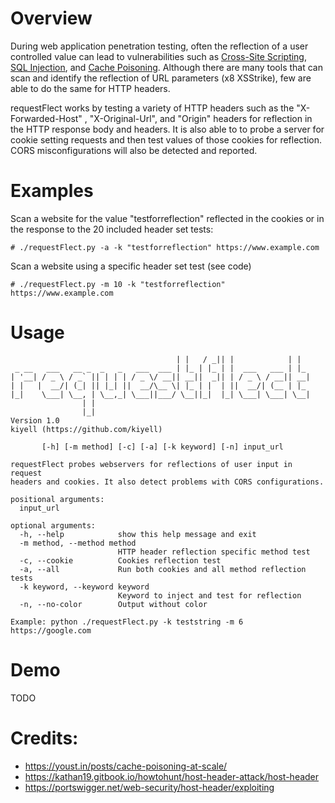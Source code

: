 # Overview

During web application penetration testing, often the reflection of a user controlled value can lead to vulnerabilities such as [Cross-Site Scripting](https://portswigger.net/web-security/cross-site-scripting), [SQL Injection](https://portswigger.net/web-security/sql-injection), and [Cache Poisoning](https://portswigger.net/web-security/web-cache-poisoning). Although there are many tools that can scan and identify the reflection of URL parameters (x8 XSStrike), few are able to do the same for HTTP headers.

requestFlect works by testing a variety of HTTP headers such as the "X-Forwarded-Host" , "X-Original-Url", and "Origin" headers for reflection in the HTTP response body and headers. It is also able to to probe a server for cookie setting requests and then test values of those cookies for reflection. CORS misconfigurations will also be detected and reported.

# Examples

Scan a website for the value "testforreflection" reflected in the cookies or in the response to the 20 included header set tests:

`# ./requestFlect.py -a -k "testforreflection" https://www.example.com`

Scan a website using a specific header set test (see code)

`# ./requestFlect.py -m 10 -k "testforreflection" https://www.example.com`

# Usage
```
                                     | |   / _|| |            | |
 _ __   ___   __ _  _   _   ___  ___ | |_ | |_ | |  ___   ___ | |_
| '__| / _ \ / _` || | | | / _ \/ __|| __||  _|| | / _ \ / __|| __|
| |   |  __/| (_| || |_| ||  __/\__ \| |_ | |  | ||  __/| (__ | |_
|_|    \___| \__, | \__,_| \___||___/ \__||_|  |_| \___| \___| \__|
                | |
                |_|
Version 1.0
kiyell (https://github.com/kiyell)

       [-h] [-m method] [-c] [-a] [-k keyword] [-n] input_url

requestFlect probes webservers for reflections of user input in request
headers and cookies. It also detect problems with CORS configurations.

positional arguments:
  input_url

optional arguments:
  -h, --help            show this help message and exit
  -m method, --method method
                        HTTP header reflection specific method test
  -c, --cookie          Cookies reflection test
  -a, --all             Run both cookies and all method reflection tests
  -k keyword, --keyword keyword
                        Keyword to inject and test for reflection
  -n, --no-color        Output without color

Example: python ./requestFlect.py -k teststring -m 6 https://google.com
```
# Demo

TODO

# Credits:

- https://youst.in/posts/cache-poisoning-at-scale/
- https://kathan19.gitbook.io/howtohunt/host-header-attack/host-header
- https://portswigger.net/web-security/host-header/exploiting
